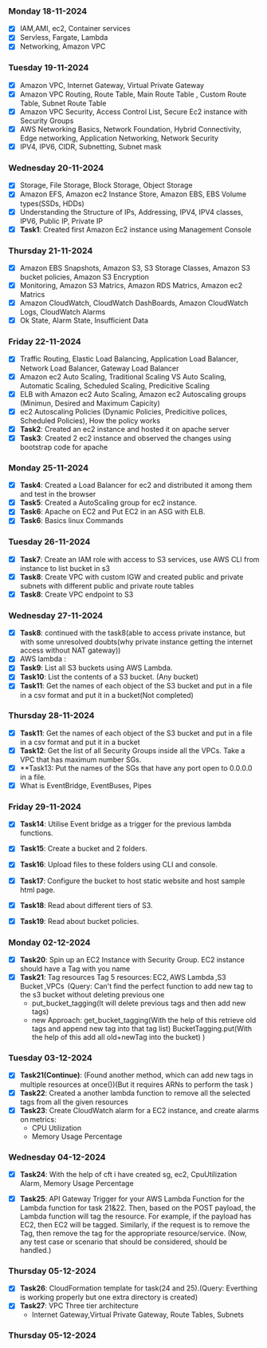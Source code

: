 ### Monday 18-11-2024

- [x] IAM,AMI, ec2, Container services
- [x] Servless, Fargate, Lambda
- [x] Networking, Amazon VPC

### Tuesday 19-11-2024

- [x] Amazon VPC, Internet Gateway, Virtual Private Gateway
- [x] Amazon VPC Routing, Route Table, Main Route Table , Custom Route Table, Subnet Route Table
- [x] Amazon VPC Security, Access Control List, Secure Ec2 instance with Security Groups
- [x] AWS Networking Basics, Network Foundation, Hybrid Connectivity, Edge networking, Application Networking, Network Security
- [x] IPV4, IPV6, CIDR, Subnetting, Subnet mask

### Wednesday 20-11-2024

- [x] Storage, File Storage, Block Storage, Object Storage
- [x] Amazon EFS, Amazon ec2 Instance Store, Amazon EBS, EBS Volume types(SSDs, HDDs)
- [x] Understanding the Structure of IPs, Addressing, IPV4, IPV4 classes, IPV6, Public IP, Private IP
- [x] **Task1**: Created first Amazon Ec2 instance using Management Console

### Thursday 21-11-2024

- [x] Amazon EBS Snapshots, Amazon S3, S3 Storage Classes, Amazon S3 bucket policies, Amazon S3 Encryption
- [x] Monitoring, Amazon S3 Matrics, Amazon RDS Matrics, Amazon ec2 Matrics
- [x] Amazon CloudWatch, CloudWatch DashBoards, Amazon CloudWatch Logs, CloudWatch Alarms
- [x] Ok State, Alarm State, Insufficient Data

### Friday 22-11-2024

- [x] Traffic Routing, Elastic Load Balancing, Application Load Balancer, Network Load Balancer, Gateway Load Balancer
- [x] Amazon ec2 Auto Scaling, Traditional Scaling VS Auto Scaling, Automatic Scaling, Scheduled Scaling, Predicitive Scaling
- [x] ELB with Amazon ec2 Auto Scaling, Amazon ec2 Autoscaling groups (Minimun, Desired and Maximum Capicity)
- [x] ec2 Autoscaling Policies (Dynamic Policies, Predicitive polices, Scheduled Policies), How the policy works
- [x] **Task2**: Created an ec2 instance and hosted it on apache server
- [x] **Task3**: Created 2 ec2 instance and observed the changes using bootstrap code for apache

### Monday 25-11-2024

- [x] **Task4**: Created a Load Balancer for ec2 and distributed it among them and test in the browser
- [x] **Task5**: Created a AutoScaling group for ec2 instance.
- [x] **Task6**: Apache on EC2 and Put EC2 in an ASG with ELB.
- [x] **Task6**: Basics linux Commands

### Tuesday 26-11-2024

- [x] **Task7**: Create an IAM role with access to S3 services, use AWS CLI from instance to list bucket in s3
- [x] **Task8**: Create VPC with custom IGW and created public and private subnets with different public and private route tables
- [x] **Task8**: Create VPC endpoint to S3

### Wednesday 27-11-2024

- [x] **Task8**: continued with the task8(able to access private instance, but with some unresolved doubts(why private instance getting the internet access without NAT gateway))
- [x] AWS lambda :
- [x] **Task9**: List all S3 buckets using AWS Lambda.
- [x] **Task10**: List the contents of a S3 bucket. (Any bucket)
- [x] **Task11**: Get the names of each object of the S3 bucket and put in a file in a csv format and put it in a bucket(Not completed)

### Thursday 28-11-2024

- [x] **Task11**: Get the names of each object of the S3 bucket and put in a file in a csv format and put it in a bucket
- [x] **Task12**: Get the list of all Security Groups inside all the VPCs. Take a VPC that has maximum number SGs.
- [x] **Task13: Put the names of the SGs that have any port open to 0.0.0.0 in a file.
- [x] What is EventBridge, EventBuses, Pipes

### Friday 29-11-2024

- [x] **Task14**: Utilise Event bridge as a trigger for the previous lambda functions.
- [x] **Task15**: Create a bucket and 2 folders.
- [x] **Task16**: Upload files to these folders using CLI and console.
- [x] **Task17**: Configure the bucket to host static website and host sample html page.
- [x] **Task18**: Read about different tiers of S3.
- [x] **Task19**: Read about bucket policies.


### Monday 02-12-2024
- [x] **Task20**: Spin up an EC2 Instance with Security Group. EC2 instance should have a Tag with you name
- [x] **Task21**: Tag resources Tag 5 resources: EC2, AWS Lambda ,S3 Bucket ,VPCs  
    (Query: Can't find the perfect function to add new tag to the s3 bucket without deleting previous one
    * put_bucket_tagging(It will delete previous tags and then add new tags)
    * new Approach: get_bucket_tagging(With the help of this retrieve old tags and append new tag into that tag list)
      BucketTagging.put(With the help of this add all old+newTag into the bucket)
    )


### Tuesday 03-12-2024
- [x] **Task21(Continue)**: (Found another method, which can add new tags in multiple resources at once())(But it requires ARNs to perform the task )
- [x] **Task22**: Created a another lambda function to remove all the selected tags from all the given resources
- [x] **Task23**: Create CloudWatch alarm for a EC2 instance, and create alarms on metrics:  
    * CPU Utilization  
    * Memory Usage Percentage  


### Wednesday 04-12-2024
- [x] **Task24**: With the help of cft i have created sg, ec2, CpuUtilization Alarm, Memory Usage Percentage
- [x] **Task25**: API Gateway Trigger for your AWS Lambda Function for the Lambda function for task 21&22. Then, based on the POST payload, the Lambda function will  tag the resource. For example, if the payload has EC2, then EC2 will be tagged. Similarly, if the request is to remove the Tag, then remove the tag for the appropriate resource/service. (Now, any test case or scenario that should be considered, should be handled.) 


### Thursday 05-12-2024
- [x] **Task26**: CloudFormation template for task(24 and 25).(Query: Everthing is working properly but one extra directory is created)
- [x] **Task27**: VPC Three tier architecture
    * Internet Gateway,Virtual Private Gateway, Route Tables, Subnets

### Thursday 05-12-2024


 

            
            



